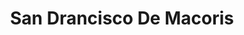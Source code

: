 ---
title: San Drancisco De Macoris
url: /san-drancisco-de-macoris/
latitude: 19.286
longitude: -70.275
---
